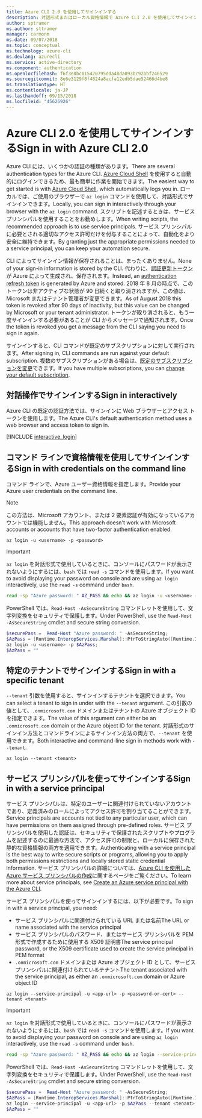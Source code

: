 ```yaml
---
title: Azure CLI 2.0 を使用してサインインする
description: 対話形式またはローカル資格情報で Azure CLI 2.0 を使用してサインインします
author: sptramer
ms.author: sttramer
manager: carmonm
ms.date: 09/07/2018
ms.topic: conceptual
ms.technology: azure-cli
ms.devlang: azurecli
ms.service: active-directory
ms.component: authentication
ms.openlocfilehash: f6f3e8bc015420795dda48da093bc92bbf246529
ms.sourcegitcommit: 8e6e3129f8f4824a8acfa12edb5dae52466d4be8
ms.translationtype: HT
ms.contentlocale: ja-JP
ms.lasthandoff: 09/15/2018
ms.locfileid: "45626926"
---
```

# <a name="sign-in-with-azure-cli-20"></a><span data-ttu-id="1ea6b-103">Azure CLI 2.0 を使用してサインインする</span><span class="sxs-lookup"><span data-stu-id="1ea6b-103">Sign in with Azure CLI 2.0</span></span>

<span data-ttu-id="1ea6b-104">Azure CLI には、いくつかの認証の種類があります。</span><span class="sxs-lookup"><span data-stu-id="1ea6b-104">There are several authentication types for the Azure CLI.</span></span> <span data-ttu-id="1ea6b-105">[Azure Cloud Shell](/azure/cloud-shell/overview) を使用すると自動的にログインできるため、最も簡単に作業を開始できます。</span><span class="sxs-lookup"><span data-stu-id="1ea6b-105">The easiest way to get started is with [Azure Cloud Shell](/azure/cloud-shell/overview), which automatically logs you in.</span></span> <span data-ttu-id="1ea6b-106">ローカルでは、ご使用のブラウザーで `az login` コマンドを使用して、対話形式でサインインできます。</span><span class="sxs-lookup"><span data-stu-id="1ea6b-106">Locally, you can sign in interactively through your browser with the `az login` command.</span></span> <span data-ttu-id="1ea6b-107">スクリプトを記述するときは、サービス プリンシパルを使用することをお勧めします。</span><span class="sxs-lookup"><span data-stu-id="1ea6b-107">When writing scripts, the recommended approach is to use service principals.</span></span> <span data-ttu-id="1ea6b-108">サービス プリンシパルに必要とされる適切なアクセス許可だけを付与することによって、自動化をより安全に維持できます。</span><span class="sxs-lookup"><span data-stu-id="1ea6b-108">By granting just the appropriate permissions needed to a service principal, you can keep your automation secure.</span></span>

<span data-ttu-id="1ea6b-109">CLI によってサインイン情報が保存されることは、まったくありません。</span><span class="sxs-lookup"><span data-stu-id="1ea6b-109">None of your sign-in information is stored by the CLI.</span></span> <span data-ttu-id="1ea6b-110">代わりに、[認証更新トークン](https://docs.microsoft.com/en-us/azure/active-directory/develop/v1-id-and-access-tokens#refresh-tokens)が Azure によって生成され、保存されます。</span><span class="sxs-lookup"><span data-stu-id="1ea6b-110">Instead, an [authentication refresh token](https://docs.microsoft.com/en-us/azure/active-directory/develop/v1-id-and-access-tokens#refresh-tokens) is generated by Azure and stored.</span></span> <span data-ttu-id="1ea6b-111">2018 年 8 月の時点で、このトークンは非アクティブな状態が 90 日続くと取り消されますが、この値は、Microsoft またはテナント管理者が変更できます。</span><span class="sxs-lookup"><span data-stu-id="1ea6b-111">As of August 2018 this token is revoked after 90 days of inactivity, but this value can be changed by Microsoft or your tenant administrator.</span></span> <span data-ttu-id="1ea6b-112">トークンが取り消されると、もう一度サインインする必要があることが CLI からメッセージで通知されます。</span><span class="sxs-lookup"><span data-stu-id="1ea6b-112">Once the token is revoked you get a message from the CLI saying you need to sign in again.</span></span>

<span data-ttu-id="1ea6b-113">サインインすると、CLI コマンドが既定のサブスクリプションに対して実行されます。</span><span class="sxs-lookup"><span data-stu-id="1ea6b-113">After signing in, CLI commands are run against your default subscription.</span></span> <span data-ttu-id="1ea6b-114">複数のサブスクリプションがある場合は、[既定のサブスクリプションを変更](manage-azure-subscriptions-azure-cli.md)できます。</span><span class="sxs-lookup"><span data-stu-id="1ea6b-114">If you have multiple subscriptions, you can [change your default subscription](manage-azure-subscriptions-azure-cli.md).</span></span>

## <a name="sign-in-interactively"></a><span data-ttu-id="1ea6b-115">対話操作でサインインする</span><span class="sxs-lookup"><span data-stu-id="1ea6b-115">Sign in interactively</span></span>

<span data-ttu-id="1ea6b-116">Azure CLI の既定の認証方法では、サインインに Web ブラウザーとアクセス トークンを使用します。</span><span class="sxs-lookup"><span data-stu-id="1ea6b-116">The Azure CLI's default authentication method uses a web browser and access token to sign in.</span></span>

[!INCLUDE [interactive_login](includes/interactive-login.md)]

## <a name="sign-in-with-credentials-on-the-command-line"></a><span data-ttu-id="1ea6b-117">コマンド ラインで資格情報を使用してサインインする</span><span class="sxs-lookup"><span data-stu-id="1ea6b-117">Sign in with credentials on the command line</span></span>

<span data-ttu-id="1ea6b-118">コマンド ラインで、Azure ユーザー資格情報を指定します。</span><span class="sxs-lookup"><span data-stu-id="1ea6b-118">Provide your Azure user credentials on the command line.</span></span>

> [!Note]
> <span data-ttu-id="1ea6b-119">この方法は、Microsoft アカウント、または 2 要素認証が有効になっているアカウントでは機能しません。</span><span class="sxs-lookup"><span data-stu-id="1ea6b-119">This approach doesn't work with Microsoft accounts or accounts that have two-factor authentication enabled.</span></span>

```azurecli
az login -u <username> -p <password>
```

> [!IMPORTANT]
> <span data-ttu-id="1ea6b-120">`az login` を対話形式で使用しているときに、コンソールにパスワードが表示されないようにするには、`bash` では `read -s` コマンドを使用します。</span><span class="sxs-lookup"><span data-stu-id="1ea6b-120">If you want to avoid displaying your password on console and are using `az login` interactively, use the `read -s` command under `bash`.</span></span>
>
> ```bash
> read -sp "Azure password: " AZ_PASS && echo && az login -u <username> -p $AZ_PASS
> ```
>
> <span data-ttu-id="1ea6b-121">PowerShell では、`Read-Host -AsSecureString` コマンドレットを使用して、文字列変換をセキュリティで保護します。</span><span class="sxs-lookup"><span data-stu-id="1ea6b-121">Under PowerShell, use the `Read-Host -AsSecureString` cmdlet and secure string conversion.</span></span>
>
> ```powershell
> $securePass =  Read-Host "Azure password: " -AsSecureString;
> $AzPass = [Runtime.InteropServices.Marshal]::PtrToStringAuto([Runtime.InteropServices.Marshal]::SecureStringToBSTR($securePass));
> az login -u <username> -p $AzPass;
> $AzPass = ""
> ```

## <a name="sign-in-with-a-specific-tenant"></a><span data-ttu-id="1ea6b-122">特定のテナントでサインインする</span><span class="sxs-lookup"><span data-stu-id="1ea6b-122">Sign in with a specific tenant</span></span>

<span data-ttu-id="1ea6b-123">`--tenant` 引数を使用すると、サインインするテナントを選択できます。</span><span class="sxs-lookup"><span data-stu-id="1ea6b-123">You can select a tenant to sign in under with the `--tenant` argument.</span></span> <span data-ttu-id="1ea6b-124">この引数の値として、`.onmicrosoft.com` ドメインまたはテナントの Azure オブジェクト ID を指定できます。</span><span class="sxs-lookup"><span data-stu-id="1ea6b-124">The value of this argument can either be an `.onmicrosoft.com` domain or the Azure object ID for the tenant.</span></span> <span data-ttu-id="1ea6b-125">対話形式のサインイン方法とコマンドラインによるサインイン方法の両方で、`--tenant` を使用できます。</span><span class="sxs-lookup"><span data-stu-id="1ea6b-125">Both interactive and command-line sign in methods work with `--tenant`.</span></span>

```azurecli
az login --tenant <tenant>
```

## <a name="sign-in-with-a-service-principal"></a><span data-ttu-id="1ea6b-126">サービス プリンシパルを使ってサインインする</span><span class="sxs-lookup"><span data-stu-id="1ea6b-126">Sign in with a service principal</span></span>

<span data-ttu-id="1ea6b-127">サービス プリンシパルは、特定のユーザーに関連付けられていないアカウントであり、定義済みのロールによってアクセス許可を割り当てることができます。</span><span class="sxs-lookup"><span data-stu-id="1ea6b-127">Service principals are accounts not tied to any particular user, which can have permissions on them assigned through pre-defined roles.</span></span> <span data-ttu-id="1ea6b-128">サービス プリンシパルを使用した認証は、セキュリティで保護されたスクリプトやプログラムを記述するのに最適な方法で、アクセス許可の制限と、ローカルに保存された静的な資格情報の両方を適用できます。</span><span class="sxs-lookup"><span data-stu-id="1ea6b-128">Authenticating with a service principal is the best way to write secure scripts or programs, allowing you to apply both permissions restrictions and locally stored static credential information.</span></span> <span data-ttu-id="1ea6b-129">サービス プリンシパルの詳細については、[Azure CLI を使用した Azure サービス プリンシパルの作成](create-an-azure-service-principal-azure-cli.md)に関するページをご覧ください。</span><span class="sxs-lookup"><span data-stu-id="1ea6b-129">To learn more about service principals, see [Create an Azure service principal with the Azure CLI](create-an-azure-service-principal-azure-cli.md).</span></span>

<span data-ttu-id="1ea6b-130">サービス プリンシパルを使ってサインインするには、以下が必要です。</span><span class="sxs-lookup"><span data-stu-id="1ea6b-130">To sign in with a service principal, you need:</span></span>

* <span data-ttu-id="1ea6b-131">サービス プリンシパルに関連付けられている URL または名前</span><span class="sxs-lookup"><span data-stu-id="1ea6b-131">The URL or name associated with the service principal</span></span>
* <span data-ttu-id="1ea6b-132">サービス プリンシパルのパスワード、またはサービス プリンシパルを PEM 形式で作成するために使用する X509 証明書</span><span class="sxs-lookup"><span data-stu-id="1ea6b-132">The service principal password, or the X509 certificate used to create the service principal in PEM format</span></span>
* <span data-ttu-id="1ea6b-133">`.onmicrosoft.com` ドメインまたは Azure オブジェクト ID として、サービス プリンシパルに関連付けられているテナント</span><span class="sxs-lookup"><span data-stu-id="1ea6b-133">The tenant associated with the service principal, as either an `.onmicrosoft.com` domain or Azure object ID</span></span>

```azurecli
az login --service-principal -u <app-url> -p <password-or-cert> --tenant <tenant>
```

> [!IMPORTANT]
> <span data-ttu-id="1ea6b-134">`az login` を対話形式で使用しているときに、コンソールにパスワードが表示されないようにするには、`bash` では `read -s` コマンドを使用します。</span><span class="sxs-lookup"><span data-stu-id="1ea6b-134">If you want to avoid displaying your password on console and are using `az login` interactively, use the `read -s` command under `bash`.</span></span>
>
> ```bash
> read -sp "Azure password: " AZ_PASS && echo && az login --service-principal -u <app-url> -p $AZ_PASS --tenant <tenant>
> ```
>
> <span data-ttu-id="1ea6b-135">PowerShell では、`Read-Host -AsSecureString` コマンドレットを使用して、文字列変換をセキュリティで保護します。</span><span class="sxs-lookup"><span data-stu-id="1ea6b-135">Under PowerShell, use the `Read-Host -AsSecureString` cmdlet and secure string conversion.</span></span>
>
> ```powershell
> $securePass =  Read-Host "Azure password: " -AsSecureString;
> $AzPass = [Runtime.InteropServices.Marshal]::PtrToStringAuto([Runtime.InteropServices.Marshal]::SecureStringToBSTR($securePass));
> az login --service-principal -u <app-url> -p $AzPass --tenant <tenant>;
> $AzPass = ""
> ```
